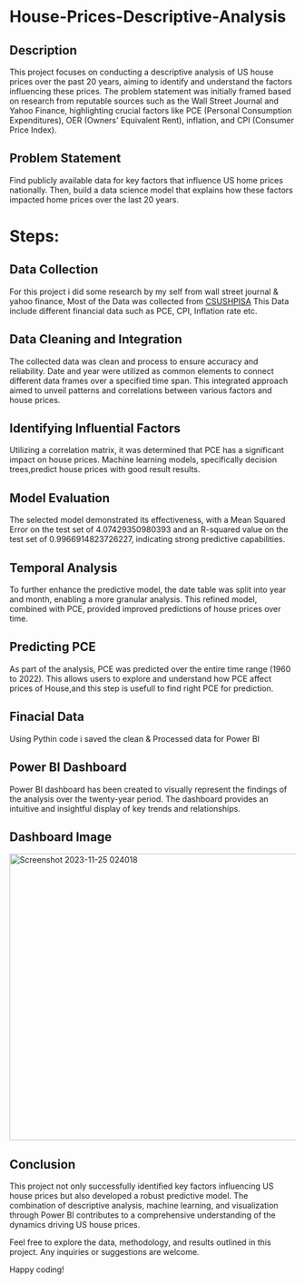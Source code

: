 # House-Prices-Descriptive-Analysis

## Description
This project focuses on conducting a descriptive analysis of US house prices over the past 20 years, aiming to identify and understand the factors influencing these prices. The problem statement was initially framed based on research from reputable sources such as the Wall Street Journal and Yahoo Finance, highlighting crucial factors like PCE (Personal Consumption Expenditures), OER (Owners' Equivalent Rent), inflation, and CPI (Consumer Price Index).

## Problem Statement 
Find publicly available data for key factors that influence US home prices nationally. Then, build a data science model that explains how these factors impacted home prices over the last 20 years.


# Steps:

## Data Collection
For this project i did some research by my self from wall street journal & yahoo finance, Most of the Data was collected from [CSUSHPISA](https://fred.stlouisfed.org/series/CSUSHPISA)
This Data include different financial data such as PCE, CPI, Inflation rate etc.

## Data Cleaning and Integration
The collected data was clean and process to ensure accuracy and reliability. Date and year were utilized as common elements to connect different data frames over a specified time span. This integrated approach aimed to unveil patterns and correlations between various factors and house prices.

## Identifying Influential Factors
Utilizing a correlation matrix, it was determined that PCE has a significant impact on house prices. Machine learning models, specifically decision trees,predict house prices with good result results.

## Model Evaluation
The selected model demonstrated its effectiveness, with a Mean Squared Error on the test set of 4.07429350980393 and an R-squared value on the test set of 0.9966914823726227, indicating strong predictive capabilities.

## Temporal Analysis
To further enhance the predictive model, the date table was split into year and month, enabling a more granular analysis. This refined model, combined with PCE, provided improved predictions of house prices over time.

## Predicting PCE
As part of the analysis, PCE was predicted over the entire time range (1960 to 2022). This allows users to explore and understand how PCE affect prices of House,and this step is usefull to find right PCE for prediction.

## Finacial Data
Using Pythin code i saved the clean & Processed data for Power BI

## Power BI Dashboard
Power BI dashboard has been created to visually represent the findings of the analysis over the twenty-year period. The dashboard provides an intuitive and insightful display of key trends and relationships.

## Dashboard Image

<img width="505" alt="Screenshot 2023-11-25 024018" src="https://github.com/vish1108/House-Prices-Descriptive-Analysis/assets/68471486/589f55c1-3141-4fa6-8d1d-40c83169dc83">

## Conclusion
This project not only successfully identified key factors influencing US house prices but also developed a robust predictive model. The combination of descriptive analysis, machine learning, and visualization through Power BI contributes to a comprehensive understanding of the dynamics driving US house prices.

Feel free to explore the data, methodology, and results outlined in this project. Any inquiries or suggestions are welcome.

Happy coding!
